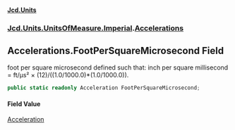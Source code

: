 #### [Jcd.Units](index 'index')
### [Jcd.Units.UnitsOfMeasure.Imperial](Jcd.Units.UnitsOfMeasure.Imperial 'Jcd.Units.UnitsOfMeasure.Imperial').[Accelerations](Accelerations 'Jcd.Units.UnitsOfMeasure.Imperial.Accelerations')

## Accelerations.FootPerSquareMicrosecond Field

foot per square microsecond defined such that: inch per square millisecond = ft/μs² ×
(12)/((1.0/1000.0)*(1.0/1000.0)).

```csharp
public static readonly Acceleration FootPerSquareMicrosecond;
```

#### Field Value
[Acceleration](Acceleration 'Jcd.Units.UnitTypes.Acceleration')